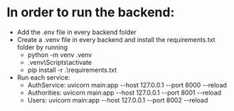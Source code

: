 # In order to run the backend:
- Add the .env file in every backend folder
- Create a .venv file in every backend and install the requirements.txt folder by running
  - python -m venv .venv
  - .venv\Scripts\activate
  - pip install -r .\requirements.txt 
- Run each service:
  -  AuthService: uvicorn main:app --host 127.0.0.1 --port 8000 --reload
  -  Authorities: uvicorn main:app --host 127.0.0.1 --port 8001 --reload
  -  Users: uvicorn main:app --host 127.0.0.1 --port 8002 --reload

